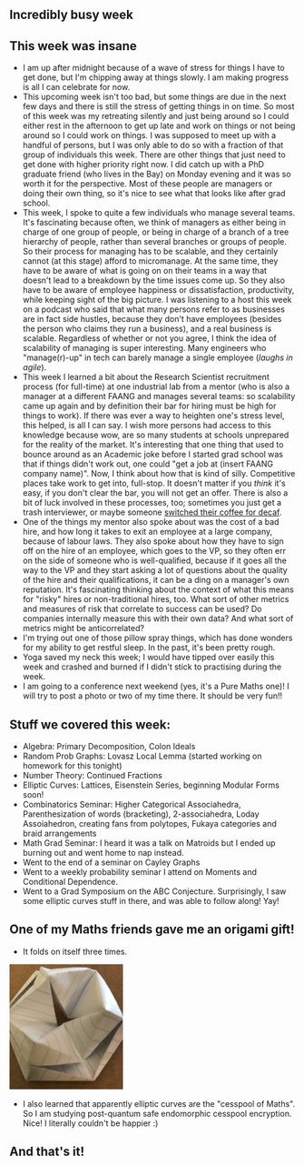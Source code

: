 ## Incredibly busy week

## This week was insane
- I am up after midnight because of a wave of stress for things I have to get done, but I'm chipping away at things slowly. I am making progress
is all I can celebrate for now.
- This upcoming week isn't too bad, but some things are due in the next few days and there is still the stress of getting things in on time.
So most of this week was my retreating silently and just being around so I could either rest in the afternoon to get up late and work on things
or not being around so I could work on things. I was supposed to meet up with a handful of persons, but I was only able to do so with a fraction
of that group of individuals this week. There are other things that just need to get done with higher priority right now.
I did catch up with a PhD graduate friend (who lives in the Bay) on Monday evening and it was so worth it
for the perspective. Most of these people are managers or doing their own thing, so it's nice to see what that looks like after grad school.
- This week, I spoke to quite a few individuals who manage several teams. It's fascinating because often, we think of managers as either
being in charge of one group of people, or being in charge of a branch of a tree hierarchy of people, rather than several branches or groups
of people. So their process for managing has to be scalable, and they certainly cannot (at this stage) afford to micromanage. At the same time,
they have to be aware of what is going on on their teams in a way that doesn't lead to a breakdown by the time issues come up. So they also
have to be aware of employee happiness or dissatisfaction, productivity, while keeping sight of the big picture. I was listening to a host
this week on a podcast who said that what many persons refer to as businesses are in fact side hustles, because they don't have employees
(besides the person who claims they run a business),
and a real business is scalable. Regardless of whether or not you agree, I think the idea of scalability of managing is super interesting. Many
engineers who "manage(r)-up" in tech can barely manage a single employee (*laughs in agile*).
- This week I learned a bit about the Research Scientist recruitment process (for full-time) at one industrial lab from a mentor (who is also
a manager at a different FAANG and manages several teams: so scalability came up again and by definition their bar for hiring must be high for things
to work). If there was ever a way
to heighten one's stress level, this helped, is all I can say. I wish more persons had access to this knowledge because wow, are so many students
at schools unprepared for the reality of the market. It's interesting that one thing that used to bounce around as an Academic joke before
I started grad school was that if things didn't work out, one could "get a job at (insert FAANG company name)". Now, I think about how that
is kind of silly. Competitive places take work to get into, full-stop. It doesn't matter if you *think* it's easy, if you don't clear the 
bar, you will not get an offer. There is also a bit of luck involved in these processes, too; sometimes you just get a trash interviewer, 
or maybe someone [switched their coffee for decaf](https://www.commitstrip.com/en/2016/03/25/what-keeps-coders-going/?).
- One of the things my mentor also spoke about was the cost of a bad hire, and how long it takes to exit an employee at a large company, because
of labour laws. They also spoke about how they have to sign off on the hire of an employee, which goes to the VP, so they often err on the 
side of someone who is well-qualified, because if it goes all the way to the VP and they start asking a lot of questions about the quality
of the hire and their qualifications, it can be a ding on a manager's own reputation. It's fascinating thinking about the context of what
this means for "risky" hires or non-traditional hires, too. What sort of other metrics and measures of risk that correlate to success can
be used? Do companies internally measure this with their own data? And what sort of metrics might be anticorrelated?
- I'm trying out one of those pillow spray things, which has done wonders for my ability to get restful sleep. In the past, it's been pretty
rough.
- Yoga saved my neck this week; I would have tipped over easily this week and crashed and burned if I didn't stick to practising during the week.
- I am going to a conference next weekend (yes, it's a Pure Maths one)! I will try to post a photo or two of my time there. It should be very fun!!

## Stuff we covered this week:
- Algebra: Primary Decomposition, Colon Ideals
- Random Prob Graphs: Lovasz Local Lemma (started working on homework for this tonight)
- Number Theory: Continued Fractions
- Elliptic Curves: Lattices, Eisenstein Series, beginning Modular Forms soon!
- Combinatorics Seminar: Higher Categorical Associahedra, Parenthesization of words (bracketing), 2-associahedra, Loday Assoiahedron, 
creating fans from polytopes, Fukaya categories and braid arrangements
- Math Grad Seminar: I heard it was a talk on Matroids but I ended up burning out and went home to nap instead.
- Went to the end of a seminar on Cayley Graphs
- Went to a weekly probability seminar I attend on Moments and Conditional Dependence.
- Went to a Grad Symposium on the ABC Conjecture. Surprisingly, I saw some elliptic curves stuff in there, and was able to follow along! Yay!

## One of my Maths friends gave me an origami gift!
- It folds on itself three times. 

<img src="/images/sphincter22.png" width="200">

- I also learned that apparently elliptic curves are the "cesspool of Maths". So I am studying post-quantum safe endomorphic cesspool encryption.
Nice! I literally couldn't be happier :)

## And that's it!

